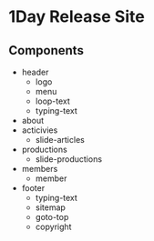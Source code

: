 # 1Day Release Site
## Components
- header
  - logo
  - menu
  - loop-text
  - typing-text
- about
- acticivies
  - slide-articles
- productions
  - slide-productions
- members
  - member
- footer
  - typing-text
  - sitemap
  - goto-top
  - copyright
